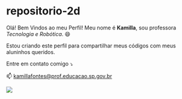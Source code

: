 # repositorio-2d

Olá! Bem Vindos ao meu Perfil! Meu nome é **Kamilla**, sou professora _Tecnologia e Robótica_. 😄

Estou criando este perfil para compartilhar meus códigos com meus aluninhos queridos. 

Entre em contato comigo ⤵️

📫 kamillafontes@prof.educacao.sp.gov.br

![](https://images.virgula.me/2017/07/mensagens1-1200x675.jpg)
